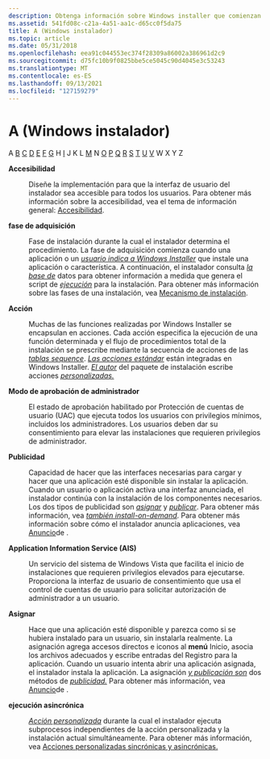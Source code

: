 ```yaml
---
description: Obtenga información sobre Windows installer que comienzan con la letra A, como la fase de accesibilidad y adquisición.
ms.assetid: 541fd08c-c21a-4a51-aa1c-d65cc0f5da75
title: A (Windows instalador)
ms.topic: article
ms.date: 05/31/2018
ms.openlocfilehash: eea91c044553ec374f28309a86002a386961d2c9
ms.sourcegitcommit: d75fc10b9f0825bbe5ce5045c90d4045e3c53243
ms.translationtype: MT
ms.contentlocale: es-ES
ms.lasthandoff: 09/13/2021
ms.locfileid: "127159279"
---
```

# <a name="a-windows-installer"></a>A (Windows instalador)

A [B](b-gly.md) [C](c-gly.md) [D](d-gly.md) [E](e-gly.md) [F](f-gly.md) [G](g-gly.md) H [I](i-gly.md) J K L [M](m-gly.md) N [O](o-gly.md) [P](p-gly.md) [Q](q-gly.md) [R](r-gly.md) [S](s-gly.md) [T](t-gly.md) [U](u-gly.md) [V](v-gly.md) W X Y Z

<dl> <dt>

<span id="_msi_accessibility_using_windows_installer_gly"></span><span id="_MSI_ACCESSIBILITY_USING_WINDOWS_INSTALLER_GLY"></span>**Accesibilidad**
</dt> <dd>

Diseñe la implementación para que la interfaz de usuario del instalador sea accesible para todos los usuarios. Para obtener más información sobre la accesibilidad, vea el tema de información general: [Accesibilidad](accessibility.md).

</dd> <dt>

<span id="_msi_acquisition_phase_gly"></span><span id="_MSI_ACQUISITION_PHASE_GLY"></span>**fase de adquisición**
</dt> <dd>

Fase de instalación durante la cual el instalador determina el procedimiento. La fase de adquisición comienza cuando una aplicación o un [*usuario indica a Windows Installer*](m-gly.md) que instale una aplicación o característica. A continuación, el instalador consulta [*la base de*](i-gly.md) datos para obtener información a medida que genera el script de [*ejecución*](e-gly.md) para la instalación. Para obtener más información sobre las fases de una instalación, vea [Mecanismo de instalación](installation-mechanism.md).

</dd> <dt>

<span id="_msi_action_gly"></span><span id="_MSI_ACTION_GLY"></span>**Acción**
</dt> <dd>

Muchas de las funciones realizadas por Windows Installer se encapsulan en acciones. Cada acción especifica la ejecución de una función determinada y el flujo de procedimientos total de la instalación se prescribe mediante la secuencia de acciones de las [*tablas sequence*](s-gly.md). [*Las acciones estándar*](s-gly.md) están integradas en Windows Installer. [*El autor*](c-gly.md) del paquete de instalación escribe acciones [*personalizadas.*](p-gly.md)

</dd> <dt>

<span id="_msi_admin_approval_mode_gly"></span><span id="_MSI_ADMIN_APPROVAL_MODE_GLY"></span>**Modo de aprobación de administrador**
</dt> <dd>

El estado de aprobación habilitado por Protección de cuentas de usuario (UAC) que ejecuta todos los usuarios con privilegios mínimos, incluidos los administradores. Los usuarios deben dar su consentimiento para elevar las instalaciones que requieren privilegios de administrador.

</dd> <dt>

<span id="_msi_advertising_gly"></span><span id="_MSI_ADVERTISING_GLY"></span>**Publicidad**
</dt> <dd>

Capacidad de hacer que las interfaces necesarias para cargar y hacer que una aplicación esté disponible sin instalar la aplicación. Cuando un usuario o aplicación activa una interfaz anunciada, el instalador continúa con la instalación de los componentes necesarios. Los dos tipos de publicidad son [*asignar*](/windows) y [*publicar*](p-gly.md). Para obtener más información, vea [*también install-on-demand*](i-gly.md). Para obtener más información sobre cómo el instalador anuncia aplicaciones, vea [Anuncio](advertisement.md)de .

</dd> <dt>

<span id="_msi_application_information_service_gly"></span><span id="_MSI_APPLICATION_INFORMATION_SERVICE_GLY"></span>**Application Information Service (AIS)**
</dt> <dd>

Un servicio del sistema de Windows Vista que facilita el inicio de instalaciones que requieren privilegios elevados para ejecutarse. Proporciona la interfaz de usuario de consentimiento que usa el control de cuentas de usuario para solicitar autorización de administrador a un usuario.

</dd> <dt>

<span id="_msi_assigning_gly"></span><span id="_MSI_ASSIGNING_GLY"></span>**Asignar**
</dt> <dd>

Hace que una aplicación esté disponible y parezca como si se hubiera instalado para un usuario, sin instalarla realmente. La asignación agrega accesos directos e iconos al **menú** Inicio, asocia los archivos adecuados y escribe entradas del Registro para la aplicación. Cuando un usuario intenta abrir una aplicación asignada, el instalador instala la aplicación. La asignación [*y publicación son*](p-gly.md) dos métodos de [*publicidad.*](/windows) Para obtener más información, vea [Anuncio](advertisement.md)de .

</dd> <dt>

<span id="_msi_asynchronous_execution_using_windows_installer_gly"></span><span id="_MSI_ASYNCHRONOUS_EXECUTION_USING_WINDOWS_INSTALLER_GLY"></span>**ejecución asincrónica**
</dt> <dd>

[*Acción personalizada*](c-gly.md) durante la cual el instalador ejecuta subprocesos independientes de la acción personalizada y la instalación actual simultáneamente. Para obtener más información, vea [Acciones personalizadas sincrónicas y asincrónicas.](synchronous-and-asynchronous-custom-actions.md)

</dd> </dl>

 

 
